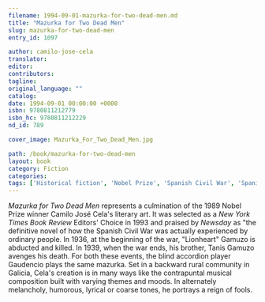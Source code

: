 ```yaml
---
filename: 1994-09-01-mazurka-for-two-dead-men.md
title: "Mazurka for Two Dead Men"
slug: mazurka-for-two-dead-men
entry_id: 1097

author: camilo-jose-cela
translator: 
editor: 
contributors: 
tagline: 
original_language: ""
catalog: 
date: 1994-09-01 00:00:00 +0000 
isbn: 9780811212779
isbn_hc: 9780811212229
nd_id: 789

cover_image: Mazurka_For_Two_Dead_Men.jpg

path: /book/mazurka-for-two-dead-men
layout: book
category: Fiction
categories: 
tags: ['Historical fiction', 'Nobel Prize', 'Spanish Civil War', 'Spanish literature']
---
```

*Mazurka for Two Dead Men* represents a culmination of the 1989 Nobel Prize winner Camilo José Cela's literary art. It was selected as a *New York Times Book Review* Editors' Choice in 1993 and praised by *Newsday* as "the definitive novel of how the Spanish Civil War was actually experienced by ordinary people. In 1936, at the beginning of the war, "Lionheart" Gamuzo is abducted and killed. In 1939, when the war ends, his brother, Tanis Gamuzo avenges his death. For both these events, the blind accordion player Gaudencio plays the same mazurka. Set in a backward rural community in Galicia, Cela's creation is in many ways like the contrapuntal musical composition built with varying themes and moods. In alternately melancholy, humorous, lyrical or coarse tones, he portrays a reign of fools.





